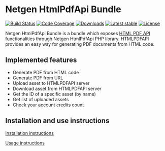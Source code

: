 Netgen HtmlPdfApi Bundle
========================

[![Build Status](https://img.shields.io/travis/netgen/HtmlPdfApiBundle.svg?style=flat-square)](https://travis-ci.org/netgen/HtmlPdfApiBundle)
[![Code Coverage](https://img.shields.io/codecov/c/github/netgen/HtmlPdfApiBundle.svg?style=flat-square)](https://codecov.io/gh/netgen/HtmlPdfApiBundle)
[![Downloads](https://img.shields.io/packagist/dt/netgen/htmlpdfapi-bundle.svg?style=flat-square)](https://packagist.org/packages/netgen/htmlpdfapi-bundle/stats)
[![Latest stable](https://img.shields.io/packagist/v/netgen/htmlpdfapi-bundle.svg?style=flat-square)](https://packagist.org/packages/netgen/htmlpdfapi-bundle)
[![License](https://img.shields.io/packagist/l/netgen/htmlpdfapi-bundle.svg?style=flat-square)](LICENSE)

Netgen HtmlPdfApi Bundle is a bundle which exposes [HTML PDF API](https://htmlpdfapi.com/) functionalities through Netgen HtmlPdfApi PHP library.
HTMLPDFAPI provides an easy way for generating PDF documents from HTML code.

Implemented features
--------------------

* Generate PDF from HTML code
* Generate PDF from URL
* Upload asset to HTMLPDFAPI server
* Download asset from HTMLPDFAPI server
* Get the ID of a specific asset (by name)
* Get list of uploaded assets
* Check your account credits count

Installation and use instructions
---------------------------------

[Installation instructions](Resources/doc/INSTALL.md)

[Usage instructions](Resources/doc/USAGE.md)

